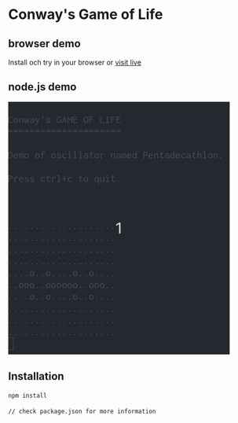 # Conway's Game of Life

## browser demo
Install och try in your browser or [visit live](https://bergsans.github.io/game-of-life)

## node.js demo
![node.js simulation](game-of-life-node-js-demo.gif)

## Installation

```
npm install

// check package.json for more information
```

